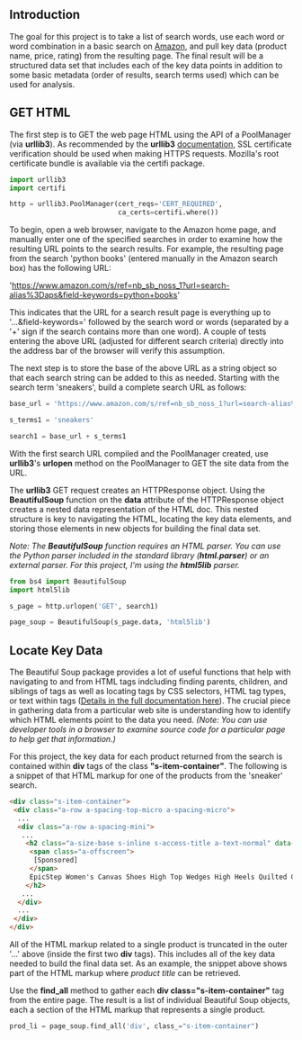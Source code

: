 ## Introduction

The goal for this project is to take a list of search words, use each word or word combination in a basic search on [Amazon](https://www.amazon.com/), and pull key data (product name, price, rating) from the resulting page. The final result will be a structured data set that includes each of the key data points in addition to some basic metadata (order of results, search terms used) which can be used for analysis.

## GET HTML

The first step is to GET the web page HTML using the API of a PoolManager (via **urllib3**). As recommended by the **urllib3** [documentation](https://urllib3.readthedocs.io/en/latest/user-guide.html#ssl), SSL certificate verification should be used when making HTTPS requests. Mozilla's root certificate bundle is available via the certifi package.

```python
import urllib3
import certifi

http = urllib3.PoolManager(cert_reqs='CERT_REQUIRED', 
                           ca_certs=certifi.where())
```

To begin, open a web browser, navigate to the Amazon home page, and manually enter one of the specified searches in order to examine how the resulting URL points to the search results. For example, the resulting page from the search 'python books' (entered manually in the Amazon search box) has the following URL:

'https://www.amazon.com/s/ref=nb_sb_noss_1?url=search-alias%3Daps&field-keywords=python+books'

This indicates that the URL for a search result page is everything up to '...&field-keywords=' followed by the search word or words (separated by a '+' sign if the search contains more than one word). A couple of tests entering the above URL (adjusted for different search criteria) directly into the address bar of the browser will verify this assumption. 

The next step is to store the base of the above URL as a string object so that each search string can be added to this as needed. Starting with the search term 'sneakers', build a complete search URL as follows:

```python
base_url = 'https://www.amazon.com/s/ref=nb_sb_noss_1?url=search-alias%3Daps&field-keywords='

s_terms1 = 'sneakers'

search1 = base_url + s_terms1
```

With the first search URL compiled and the PoolManager created, use **urllib3**'s **urlopen** method on the PoolManager to GET the site data from the URL. 

The **urllib3** GET request creates an HTTPResponse object. Using the **BeautifulSoup** function on the **data** attribute of the HTTPResponse object creates a nested data representation of the HTML doc. This nested structure is key to navigating the HTML, locating the key data elements, and storing those elements in new objects for building the final data set.

*Note: The **BeautifulSoup** function requires an HTML parser. You can use the Python parser included in the standard library (**html.parser**) or an external parser. For this project, I'm using the **html5lib** parser.*

```python
from bs4 import BeautifulSoup
import html5lib

s_page = http.urlopen('GET', search1)

page_soup = BeautifulSoup(s_page.data, 'html5lib')
```

## Locate Key Data

The Beautiful Soup package provides a lot of useful functions that help with navigating to and from HTML tags indcluding finding parents, children, and siblings of tags as well as locating tags by CSS selectors, HTML tag types, or text within tags ([Details in the full documentation here](https://www.crummy.com/software/BeautifulSoup/bs4/doc/)). The crucial piece in gathering data from a particular web site is understanding how to identify which HTML elements point to the data you need. *(Note: You can use developer tools in a browser to examine source code for a particular page to help get that information.)*

For this project, the key data for each product returned from the search is contained within **div** tags of the class **"s-item-container"**. The following is a snippet of that HTML markup for one of the products from the 'sneaker' search.

```html
<div class="s-item-container">
 <div class="a-row a-spacing-top-micro a-spacing-micro">
  ...
  <div class="a-row a-spacing-mini">
   ...
    <h2 class="a-size-base s-inline s-access-title a-text-normal" data-attribute="EpicStep Women's Canvas Shoes High Top Wedges High Heels Quilted Casual Fashion Sneakers" data-max-rows="0">
     <span class="a-offscreen">
      [Sponsored]
     </span>
     EpicStep Women's Canvas Shoes High Top Wedges High Heels Quilted Casual Fashion Sneakers
    </h2>
   ...
  </div>
  ...
 </div>
</div>
```

All of the HTML markup related to a single product is truncated in the outer '...' above (inside the first two **div** tags). This includes all of the key data needed to build the final data set. As an example, the snippet above shows part of the HTML markup where *product title* can be retrieved.

Use the **find_all** method to gather each **div class="s-item-container"** tag from the entire page. The result is a list of individual Beautiful Soup objects, each a section of the HTML markup that represents a single product.

```python
prod_li = page_soup.find_all('div', class_="s-item-container")
```

